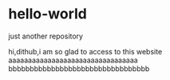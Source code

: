 # hello-world
just another repository

hi,dithub,i am so glad to access to this website
aaaaaaaaaaaaaaaaaaaaaaaaaaaaaaaaa
bbbbbbbbbbbbbbbbbbbbbbbbbbbbbbbbb
